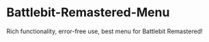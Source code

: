 # Battlebit-Remastered-Menu
Rich functionality, error-free use, best menu for Battlebit Remastered!
